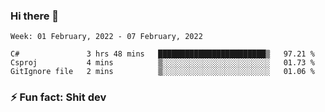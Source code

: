 ### Hi there 👋
<!--START_SECTION:waka-->
```text
Week: 01 February, 2022 - 07 February, 2022

C#               3 hrs 48 mins   ████████████████████████▒   97.21 % 
Csproj           4 mins          ▒░░░░░░░░░░░░░░░░░░░░░░░░   01.73 % 
GitIgnore file   2 mins          ▒░░░░░░░░░░░░░░░░░░░░░░░░   01.06 % 
```
<!--END_SECTION:waka-->
<!--
**TG4LAaron/TG4LAaron** is a ✨ _special_ ✨ repository because its `README.md` (this file) appears on your GitHub profile.

Here are some ideas to get you started:

- 🔭 I’m currently working on ...
- 🌱 I’m currently learning ...
- 👯 I’m looking to collaborate on ...
- 🤔 I’m looking for help with ...
- 💬 Ask me about ...
- 📫 How to reach me: ...
- 😄 Pronouns: ...
- ⚡ Fun fact: ...
-->
### ⚡ Fun fact: Shit dev
